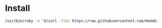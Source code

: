 # Install

```bash
/usr/bin/ruby -e "$(curl -fsSL https://raw.githubusercontent.com/Homebrew/install/master/install)"
